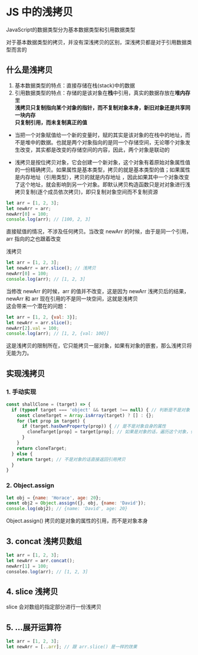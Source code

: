 # JS 中的浅拷贝  
JavaScript的数据类型分为基本数据类型和引用数据类型  

对于基本数据类型的拷贝，并没有深浅拷贝的区别，深浅拷贝都是对于引用数据类型而言的  

## 什么是浅拷贝  
1. 基本数据类型的特点：直接存储在栈(stack)中的数据  
2. 引用数据类型的特点：存储的是该对象在**栈**中引用，真实的数据存放在**堆内存**里  
**浅拷贝只复制指向某个对象的指针，而不复制对象本身，新旧对象还是共享同一块内存**  
**只复制引用，而未复制真正的值**  
- 当把一个对象赋值给一个新的变量时，赋的其实是该对象的在栈中的地址，而不是堆中的数据。也就是两个对象指向的是同一个存储空间，无论哪个对象发生改变，其实都是改变的存储空间的内容，因此，两个对象是联动的  

- 浅拷贝是按位拷贝对象，它会创建一个新对象，这个对象有着原始对象属性值的一份精确拷贝。如果属性是基本类型，拷贝的就是基本类型的值；如果属性是内存地址（引用类型），拷贝的就是内存地址 ，因此如果其中一个对象改变了这个地址，就会影响到另一个对象。即默认拷贝构造函数只是对对象进行浅拷贝复制(逐个成员依次拷贝)，即只复制对象空间而不复制资源  
```js
let arr = [1, 2, 3];
let newArr = arr;
newArr[0] = 100;
console.log(arr); // [100, 2, 3]
```
直接赋值的情况，不涉及任何拷贝。当改变 newArr 的时候，由于是同一个引用，arr 指向的之也跟着改变  

浅拷贝  
```js
let arr = [1, 2, 3];
let newArr = arr.slice(); // 浅拷贝
newArr[0] = 100;
console.log(arr); // [1, 2, 3]
```
当修改 newArr 的时候，arr 的值并不改变，这是因为 newArr 浅拷贝后的结果，newArr 和 arr 现在引用的不是同一块空间，这就是浅拷贝  
这会带来一个潜在的问题：  
```js
let arr = [1, 2, {val: 3}];
let newArr = arr.slice();
newArr[2].val = 100;
console.log(arr); // [1, 2, {val: 100}]
```
这是浅拷贝的限制所在，它只能拷贝一层对象，如果有对象的嵌套，那么浅拷贝将无能为力。  

## 实现浅拷贝  
### 1. 手动实现  
  ```js
  const shallClone = (target) => {
    if (typeof target === 'object' && target !== null) { // 判断是不是对象
      const cloneTarget = Array.isArray(target) ? [] : {};
      for (let prop in target) {
        if (target.hasOwnProperty(prop)) { // 是不是对象自身的属性
          cloneTarget[prop] = target[prop]; // 如果是对象的话，遍历这个对象，依次赋值
        }
      }
      return cloneTarget;
    } else {
      return target; // 不是对象的话直接返回引用拷贝
    }
  }
  ```

### 2. Object.assign  
  ```js
  let obj = {name: 'Horace', age: 20};
  const obj2 = Object.assign({}, obj, {name: 'David'});
  console.log(obj2); // {name: 'David', age: 20}
  ```
  Object.assign() 拷贝的是对象的属性的引用，而不是对象本身  

## 3. concat 浅拷贝数组  
  ```js
  let arr = [1, 2, 3];
  let newArr = arr.concat();
  newArr[1] = 100;
  consoleo.log(arr); // [1, 2, 3]
  ```

## 4. slice 浅拷贝  
  slice 会对数组的指定部分进行一份浅拷贝  

## 5. ...展开运算符  
  ```js
  let arr = [1, 2, 3];
  let newArr = [..arr]; // 跟 arr.slice() 是一样的效果
  ```
